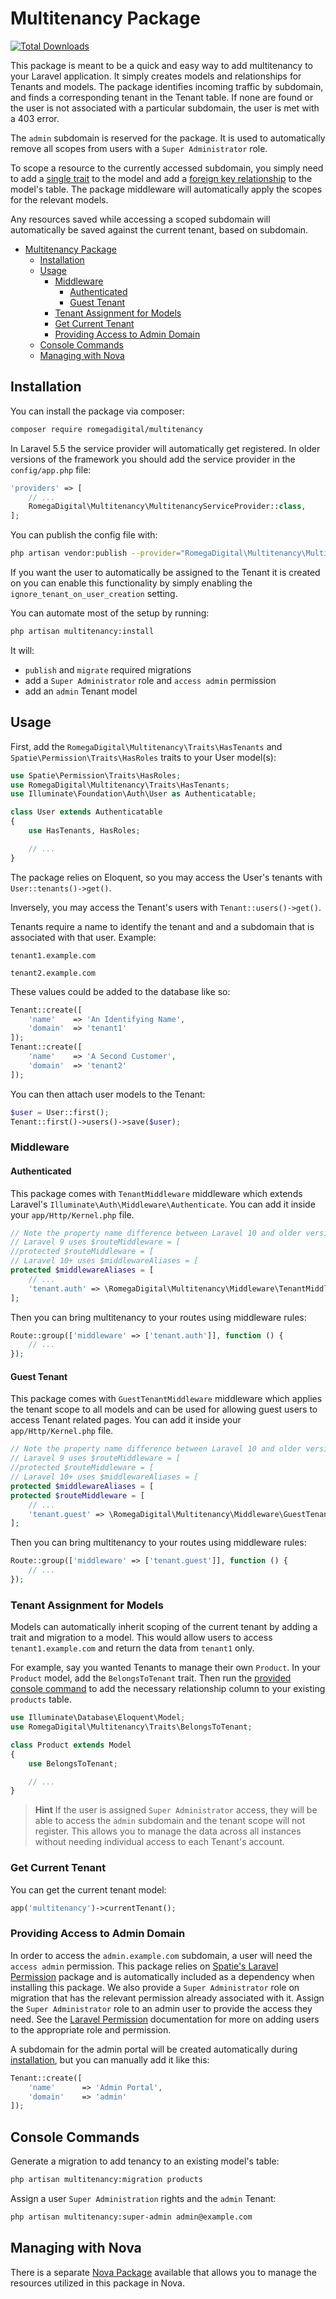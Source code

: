 # Multitenancy Package

[![Total Downloads](https://img.shields.io/packagist/dt/romegadigital/multitenancy.svg?style=flat-square)](https://packagist.org/packages/romegadigital/multitenancy)

This package is meant to be a quick and easy way to add multitenancy to your Laravel application. It simply creates models and relationships for Tenants and models. The package identifies incoming traffic by subdomain, and finds a corresponding tenant in the Tenant table. If none are found or the user is not associated with a particular subdomain, the user is met with a 403 error.

The `admin` subdomain is reserved for the package. It is used to automatically remove all scopes from users with a `Super Administrator` role.

To scope a resource to the currently accessed subdomain, you simply need to add a [single trait](#tenant-assignment-for-models) to the model and add a [foreign key relationship](#console-commands) to the model's table. The package middleware will automatically apply the scopes for the relevant models.

Any resources saved while accessing a scoped subdomain will automatically be saved against the current tenant, based on subdomain.

- [Multitenancy Package](#multitenancy-package)
  - [Installation](#installation)
  - [Usage](#usage)
    - [Middleware](#middleware)
      - [Authenticated](#authenticated)
      - [Guest Tenant](#guest-tenant)
    - [Tenant Assignment for Models](#tenant-assignment-for-models)
    - [Get Current Tenant](#get-current-tenant)
    - [Providing Access to Admin Domain](#providing-access-to-admin-domain)
  - [Console Commands](#console-commands)
  - [Managing with Nova](#managing-with-nova)


## Installation

You can install the package via composer:

``` bash
composer require romegadigital/multitenancy
```

In Laravel 5.5 the service provider will automatically get registered. In older versions of the framework you should add the service provider in the `config/app.php` file:

```php
'providers' => [
    // ...
    RomegaDigital\Multitenancy\MultitenancyServiceProvider::class,
];
```

You can publish the config file with:

```bash
php artisan vendor:publish --provider="RomegaDigital\Multitenancy\MultitenancyServiceProvider" --tag="config"
```

If you want the user to automatically be assigned to the Tenant it is created on you can enable this functionality by simply enabling the `ignore_tenant_on_user_creation` setting.

You can automate most of the setup by running:

```bash
php artisan multitenancy:install
```

It will:
- `publish` and `migrate` required migrations
- add a `Super Administrator` role and `access admin` permission
- add an `admin` Tenant model

## Usage

First, add the `RomegaDigital\Multitenancy\Traits\HasTenants` and `Spatie\Permission\Traits\HasRoles` traits to your User model(s):

```php
use Spatie\Permission\Traits\HasRoles;
use RomegaDigital\Multitenancy\Traits\HasTenants;
use Illuminate\Foundation\Auth\User as Authenticatable;

class User extends Authenticatable
{
    use HasTenants, HasRoles;

    // ...
}
```

The package relies on Eloquent, so you may access the User's tenants with `User::tenants()->get()`.

Inversely, you may access the Tenant's users with `Tenant::users()->get()`.

Tenants require a name to identify the tenant and and a subdomain that is associated with that user. Example:

`tenant1.example.com`

`tenant2.example.com`

These values could be added to the database like so:

```php
Tenant::create([
    'name'    => 'An Identifying Name',
    'domain'  => 'tenant1'
]);
Tenant::create([
    'name'    => 'A Second Customer',
    'domain'  => 'tenant2'
]);
```

You can then attach user models to the Tenant:

```php
$user = User::first();
Tenant::first()->users()->save($user);
```

### Middleware

#### Authenticated
This package comes with `TenantMiddleware` middleware which extends Laravel's `Illuminate\Auth\Middleware\Authenticate`. You can add it inside your `app/Http/Kernel.php` file.

```php
// Note the property name difference between Laravel 10 and older versions of Laravel
// Laravel 9 uses $routeMiddleware = [
//protected $routeMiddleware = [
// Laravel 10+ uses $middlewareAliases = [
protected $middlewareAliases = [
    // ...
    'tenant.auth' => \RomegaDigital\Multitenancy\Middleware\TenantMiddleware::class,
];
```

Then you can bring multitenancy to your routes using middleware rules:

```php
Route::group(['middleware' => ['tenant.auth']], function () {
    // ...
});
```

#### Guest Tenant
This package comes with `GuestTenantMiddleware` middleware which applies the tenant scope to all models and can be used for allowing guest users to access Tenant related pages. You can add it inside your `app/Http/Kernel.php` file.

```php
// Note the property name difference between Laravel 10 and older versions of Laravel
// Laravel 9 uses $routeMiddleware = [
//protected $routeMiddleware = [
// Laravel 10+ uses $middlewareAliases = [
protected $middlewareAliases = [
protected $routeMiddleware = [
    // ...
    'tenant.guest' => \RomegaDigital\Multitenancy\Middleware\GuestTenantMiddleware::class,
];
```

Then you can bring multitenancy to your routes using middleware rules:

```php
Route::group(['middleware' => ['tenant.guest']], function () {
    // ...
});
```

### Tenant Assignment for Models

Models can automatically inherit scoping of the current tenant by adding a trait and migration to a model. This would allow users to access `tenant1.example.com` and return the data from `tenant1` only.

For example, say you wanted Tenants to manage their own `Product`. In your `Product` model, add the `BelongsToTenant` trait. Then run the [provided console command](#console-commands) to add the necessary relationship column to your existing `products` table.

```php
use Illuminate\Database\Eloquent\Model;
use RomegaDigital\Multitenancy\Traits\BelongsToTenant;

class Product extends Model
{
    use BelongsToTenant;

    // ...
}
```

> **Hint** 
> If the user is assigned `Super Administrator` access, they will be able to access the `admin` subdomain and the tenant scope will not register. This allows you to manage the data across all instances without needing individual access to each Tenant's account.

### Get Current Tenant

You can get the current tenant model:

```php
app('multitenancy')->currentTenant();
```

### Providing Access to Admin Domain

In order to access the `admin.example.com` subdomain, a user will need the `access admin` permission. This package relies on [Spatie's Laravel Permission](https://github.com/spatie/laravel-permission) package and is automatically included as a dependency when installing this package. We also provide a `Super Administrator` role on migration that has the relevant permission already associated with it. Assign the `Super Administrator` role to an admin user to provide the access they need. See the [Laravel Permission](https://github.com/spatie/laravel-permission) documentation for more on adding users to the appropriate role and permission.

A subdomain for the admin portal will be created automatically during [installation](#installation), but you can manually add it like this:

```php
Tenant::create([
    'name'      => 'Admin Portal',
    'domain'    => 'admin'
]);
```

## Console Commands

Generate a migration to add tenancy to an existing model's table:

```bash
php artisan multitenancy:migration products
```

Assign a user `Super Administration` rights and the `admin` Tenant:

```bash
php artisan multitenancy:super-admin admin@example.com
```

## Managing with Nova

There is a separate [Nova Package](https://github.com/romegadigital/MultitenancyNovaTool) available that allows you to manage the resources utilized in this package in Nova.
